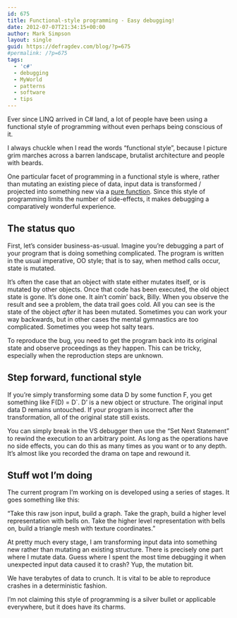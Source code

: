 ```yaml
---
id: 675
title: Functional-style programming - Easy debugging!
date: 2012-07-07T21:34:15+00:00
author: Mark Simpson
layout: single
guid: https://defragdev.com/blog/?p=675
#permalink: /?p=675
tags:
  - 'c#'
  - debugging
  - MyWorld
  - patterns
  - software
  - tips
---
```

Ever since LINQ arrived in C# land, a lot of people have been using a functional style of programming without even perhaps being conscious of it. 

I always chuckle when I read the words “functional style”, because I picture grim marches across a barren landscape, brutalist architecture and people with beards. 

One particular facet of programming in a functional style is where, rather than mutating an existing piece of data, input data is transformed / projected into something new via a [pure function](http://en.wikipedia.org/wiki/Pure_function). Since this style of programming limits the number of side-effects, it makes debugging a comparatively wonderful experience. 

## The status quo

First, let’s consider business-as-usual. Imagine you’re debugging a part of your program that is doing something complicated. The program is written in the usual imperative, OO style; that is to say, when method calls occur, state is mutated.

It’s often the case that an object with state either mutates itself, or is mutated by other objects. Once that code has been executed, the old object state is gone. It’s done one. It ain’t comin’ back, Billy. When you observe the result and see a problem, the data trail goes cold. All you can see is the state of the object _after_ it has been mutated. Sometimes you can work your way backwards, but in other cases the mental gymnastics are too complicated. Sometimes you weep hot salty tears.

To reproduce the bug, you need to get the program back into its original state and observe proceedings as they happen. This can be tricky, especially when the reproduction steps are unknown.

## Step forward, functional style

If you’re simply transforming some data D by some function F, you get something like F(D) = D\`. D’ is a new object or structure. The original input data D remains untouched. If your program is incorrect after the transformation, all of the original state still exists. 

You can simply break in the VS debugger then use the “Set Next Statement” to rewind the execution to an arbitrary point. As long as the operations have no side effects, you can do this as many times as you want or to any depth. It’s almost like you recorded the drama on tape and rewound it.

## 

## Stuff wot I’m doing

The current program I’m working on is developed using a series of stages. It goes something like this:

“Take this raw json input, build a graph. Take the graph, build a higher level representation with bells on. Take the higher level representation with bells on, build a triangle mesh with texture coordinates.”

At pretty much every stage, I am transforming input data into something new rather than mutating an existing structure. There is precisely one part where I mutate data. Guess where I spent the most time debugging it when unexpected input data caused it to crash? Yup, the mutation bit. 

We have terabytes of data to crunch. It is vital to be able to reproduce crashes in a deterministic fashion.

I’m not claiming this style of programming is a silver bullet or applicable everywhere, but it does have its charms.